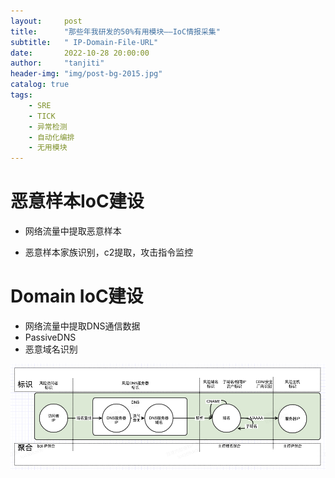 ```yaml
---
layout:     post
title:      "那些年我研发的50%有用模块——IoC情报采集"
subtitle:   " IP-Domain-File-URL"
date:       2022-10-28 20:00:00
author:     "tanjiti"
header-img: "img/post-bg-2015.jpg"
catalog: true
tags:
    - SRE
    - TICK
    - 异常检测
    - 自动化编排
    - 无用模块
---
```

# 恶意样本IoC建设

- 网络流量中提取恶意样本

- 恶意样本家族识别，c2提取，攻击指令监控

# Domain IoC建设
- 网络流量中提取DNS通信数据
- PassiveDNS
- 恶意域名识别

![](/img/domain-ioc.png)





